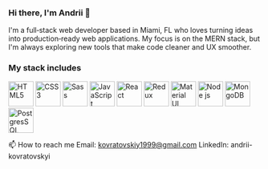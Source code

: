 ### Hi there, I'm Andrii 👋 
I'm a full‑stack web developer based in Miami, FL who loves turning ideas into production‑ready web applications. My focus is on the MERN stack, but I'm always exploring new tools that make code cleaner and UX smoother.
### My stack includes

<img src="https://github.com/user-attachments/assets/016c7bb7-0027-4c30-87f9-abf4ba364b18" alt="HTML5" width="50"/>
<img src="https://github.com/user-attachments/assets/ed6f9cf0-a898-4a52-912b-3ac26b8138e9" alt="CSS3" width="50"/>
<img src="https://github.com/user-attachments/assets/90be9726-04a7-4cb5-81ec-341bed042fe0" alt="Sass" width="50"/>
<img src="https://github.com/user-attachments/assets/3bf0c3cb-2e29-4785-8980-46a4c9702483" alt="JavaScript" width="50"/>
<img src="https://github.com/user-attachments/assets/e9d0b3c0-0b76-41ac-809a-6979d24241db" alt="React" width="50"/>
<img src="https://github.com/user-attachments/assets/5a8ed638-9d83-489c-8db0-b9c30a38638c" alt="Redux" width="50"/>
<img src="https://github.com/user-attachments/assets/f5fcda7a-a3e0-4723-b037-d016e291785f" alt="Material UI" width="50"/>
<img src="https://github.com/user-attachments/assets/3b724fef-6e29-4885-9acb-0ee160bafe0d" alt="Node js" width="50"/>
<img src="https://github.com/user-attachments/assets/d16432cd-8ef3-48fe-854d-449f5881ad71" alt="MongoDB" width="50"/>
<img src="https://github.com/user-attachments/assets/07c816ca-7b34-415e-b67a-82be2a7a7c41" alt="PostgresSQL" width="50"/>

📫 How to reach me
Email: kovratovskiy1999@gmail.com
LinkedIn: andrii-kovratovskyi
